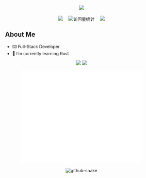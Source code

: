 <!--
**username/<username>** is a ✨ _special_ ✨ repository because its `README.md` (this file) appears on your GitHub profile.

Here are some ideas to get you started:

- 🔭 I’m currently working on ...
- 🌱 I’m currently learning ...
- 👯 I’m looking to collaborate on ...
- 🤔 I’m looking for help with ...
- 💬 Ask me about ...
- 📫 How to reach me: ...
- 😄 Pronouns: ...
- ⚡ Fun fact: ...
-->
  <!-- dynamic typing effect 动态打字效果 -->
<div align="center">
    <a href="https://www.kexsw.top/">
      <img src="https://readme-typing-svg.demolab.com?font=Fira+Code&pause=1000&width=435&lines=Hello! I'm Eliauk365.&center=true&size=27" />
    </a>
</div>

<!-- for beauty 留个空行好看点 -->
<div>&nbsp;</div>

<!-- profile logo 个人资料徽标 -->
<div align="center">
<!--         <a href="https://twitter.com/sun0225SUN/"><img src="https://img.shields.io/badge/Twitter-推特-blue" /></a>&emsp; -->
<!--         <a href="https://www.youtube.com/@sun0225SUN"><img src="https://img.shields.io/badge/YouTube-油管-c32136" /></a>&emsp; -->
    <a href="https://www.kexsw.top/"><img src="https://img.shields.io/badge/Website-博客-8c36db" /></a>&emsp;
<!--         <a href="https://mp.sunguoqi.com"><img src="https://img.shields.io/badge/WeChat-微信-07c160" /></a>&emsp; -->
<!--         <a href="https://space.bilibili.com/448488855/"><img src="https://img.shields.io/badge/Bilibili-B站-ff69b4" /></a>&emsp; -->
    <!-- visitor -->
    <img src="https://komarev.com/ghpvc/?username=Eliauk365&label=Views&color=orange&style=flat" alt="访问量统计" />&emsp;
    <!-- wakatime -->    
    <a href="https://wakatime.com/@Eliauk365"><img src="https://wakatime.com/badge/user/018edc34-b688-4352-8482-ff7f4b1e36af.svg" /></a>
</div>

## About Me

- ⌨️ Full-Stack Developer
- 🌱 I’m currently learning Rust

<div align="center">
    <!-- GitHub 数据统计 -->
    <img height="137px" src="https://github-readme-stats-git-masterrstaa-rickstaa.vercel.app/api?username=Eliauk365&hide_title=true&hide_border=true&show_icons=true&include_all_commits=true&line_height=21text_color=000&icon_color=000&bg_color=0,ea6161,ffc64d,fffc4d,52fa5a&theme=graywhite" />
    <img height="137px" src="https://github-readme-stats-git-masterrstaa-rickstaa.vercel.app/api/top-langs/?username=Eliauk365&hide_title=true&hide_border=true&layout=compact&langs_count=6&text_color=000&icon_color=fff&bg_color=0,52fa5a,4dfcff,c64dff&theme=graywhite" /><br>
</div>

<div align="center">
    <p ><img src="/github-metrics.svg" alt="Metrics" width="400"></p>
</div>

<div align="center">
    <!-- Snake Code Contribution Map 贪吃蛇代码贡献图 -->
    <picture>
        <source media="(prefers-color-scheme: dark)" srcset="https://cdn.jsdelivr.net/gh/Eliauk365/Eliauk365/profile-snake-contrib/github-contribution-grid-snake-dark.svg" />
        <source media="(prefers-color-scheme: light)" srcset="https://cdn.jsdelivr.net/gh/Eliauk365/Eliauk365/profile-snake-contrib/github-contribution-grid-snake.svg" />
        <img alt="github-snake" src="https://cdn.jsdelivr.net/gh/sun0225SUN/sun0225SUN/profile-snake-contrib/github-contribution-grid-snake-dark.svg" />
    </picture>
</div>
